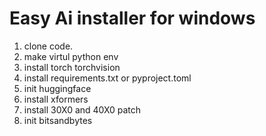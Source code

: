 # Easy Ai installer for windows

1. clone code.
2. make virtul python env
3. install torch torchvision
4. install requirements.txt or pyproject.toml
5. init huggingface
6. install xformers
7. install 30X0 and 40X0 patch
8. init bitsandbytes